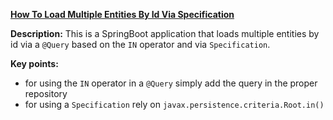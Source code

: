 **[How To Load Multiple Entities By Id Via Specification](https://github.com/andreipall/Spring-Boot-JPA/tree/master/HibernateSpringBootLoadMultipleIdsSpecification)**

**Description:** This is a SpringBoot application that loads multiple entities by id via a `@Query` based on the `IN` operator and via `Specification`. 

**Key points:**
- for using the `IN` operator in a `@Query` simply add the query in the proper repository
- for using a `Specification` rely on `javax.persistence.criteria.Root.in()`
